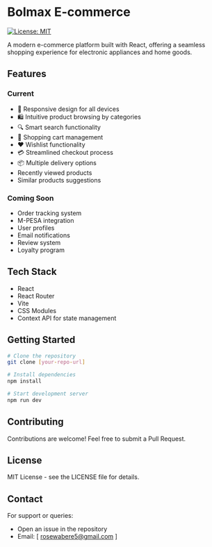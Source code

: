 # Bolmax E-commerce

[![License: MIT](https://img.shields.io/badge/License-MIT-yellow.svg)](https://opensource.org/licenses/MIT)

A modern e-commerce platform built with React, offering a seamless shopping experience for electronic appliances and home goods.

## Features

### Current
- 📱 Responsive design for all devices
- 🛍️ Intuitive product browsing by categories
- 🔍 Smart search functionality
- 🛒 Shopping cart management
- ❤️ Wishlist functionality
- 💳 Streamlined checkout process
- 📦 Multiple delivery options
- Recently viewed products
- Similar products suggestions

### Coming Soon
- Order tracking system
- M-PESA integration
- User profiles
- Email notifications
- Review system
- Loyalty program

## Tech Stack
- React
- React Router
- Vite
- CSS Modules
- Context API for state management

## Getting Started

```bash
# Clone the repository
git clone [your-repo-url]

# Install dependencies
npm install

# Start development server
npm run dev
```
## Contributing
Contributions are welcome! Feel free to submit a Pull Request.

## License
 MIT License - see the LICENSE file for details.
 
## Contact
For support or queries:

- Open an issue in the repository
- Email: [ rosewabere5@gmail.com ]